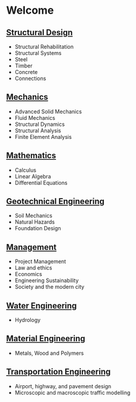 # Welcome

## [Structural Design](courses/design/)

- Structural Rehabilitation
- Structural Systems
- Steel
- Timber
- Concrete
- Connections

## [Mechanics](courses/mechanics/)

- Advanced Solid Mechanics
- Fluid Mechanics
- Structural Dynamics
- Structural Analysis
- Finite Element Analysis

## [Mathematics](courses/math/)

- Calculus
- Linear Algebra
- Differential Equations

## [Geotechnical Engineering](courses/geo/)

- Soil Mechanics
- Natural Hazards
- Foundation Design

## [Management](courses/management/)

- Project Management
- Law and ethics
- Economics
- Engineering Sustainability
- Society and the modern city

## [Water Engineering](courses/fluid/)

- Hydrology

## [Material Engineering](courses/materials/)

- Metals, Wood and Polymers

## [Transportation Engineering](courses/transpo/)

- Airport, highway, and pavement design
- Microscopic and macroscopic traffic modelling
